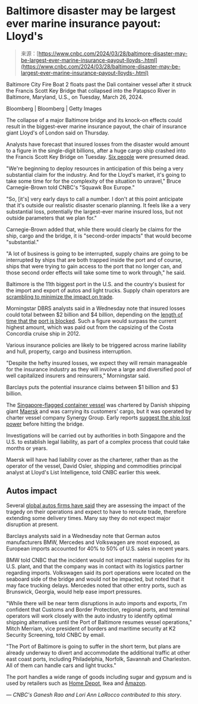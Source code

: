 <!--yml
category: 未分类
date: 2024-05-29 12:45:02
-->

# Baltimore disaster may be largest ever marine insurance payout: Lloyd's

> 来源：[https://www.cnbc.com/2024/03/28/baltimore-disaster-may-be-largest-ever-marine-insurance-payout-lloyds-.html](https://www.cnbc.com/2024/03/28/baltimore-disaster-may-be-largest-ever-marine-insurance-payout-lloyds-.html)

 Baltimore City Fire Boat 2 floats past the Dali container vessel after it struck the Francis Scott Key Bridge that collapsed into the Patapsco River in Baltimore, Maryland, U.S., on Tuesday, March 26, 2024.

Bloomberg | Bloomberg | Getty Images

The collapse of a major Baltimore bridge and its knock-on effects could result in the biggest-ever marine insurance payout, the chair of insurance giant Lloyd's of London said on Thursday.

Analysts have forecast that insured losses from the disaster would amount to a figure in the single-digit billions, after a huge cargo ship crashed into the Francis Scott Key Bridge on Tuesday. [Six people](https://www.nbcnews.com/news/us-news/maryland-bridge-collapse-francis-scott-key-bridge-boat-baltimore-rcna145047) were presumed dead.

"We're beginning to deploy resources in anticipation of this being a very substantial claim for the industry. And for the Lloyd's market, it's going to take some time for for the complexity of the situation to unravel," Bruce Carnegie-Brown told CNBC's "Squawk Box Europe."

"So, [it's] very early days to call a number. I don't at this point anticipate that it's outside our realistic disaster scenario planning. It feels like a a very substantial loss, potentially the largest-ever marine insured loss, but not outside parameters that we plan for."

Carnegie-Brown added that, while there would clearly be claims for the ship, cargo and the bridge, it is "second-order impacts" that would become "substantial."

"A lot of business is going to be interrupted, supply chains are going to be interrupted by ships that are both trapped inside the port and of course, ships that were trying to gain access to the port that no longer can, and those second order effects will take some time to work through," he said.

Baltimore is the 11th biggest port in the U.S. and the country's busiest for the import and export of autos and light trucks. Supply chain operators are [scrambling to minimize the impact on trade](https://www.cnbc.com/2024/03/27/in-baltimore-bridge-crisis-shippers-left-on-hook-for-cargo-pickup.html).

Morningstar DBRS analysts said in a Wednesday note that insured losses could total between $2 billion and $4 billion, depending on the [length of time that the](https://www.cnbc.com/2024/03/26/logistics-companies-scramble-after-bridge-collapse-closes-port-of-baltimore.html) [port is blocked](https://www.cnbc.com/2024/03/26/logistics-companies-scramble-after-bridge-collapse-closes-port-of-baltimore.html). Such a figure would surpass the current highest amount, which was paid out from the capsizing of the Costa Concordia cruise ship in 2012.

Various insurance policies are likely to be triggered across marine liability and hull, property, cargo and business interruption.

"Despite the hefty insured losses, we expect they will remain manageable for the insurance industry as they will involve a large and diversified pool of well capitalized insurers and reinsurers," Morningstar said.

Barclays puts the potential insurance claims between $1 billion and $3 billion.

The [Singapore-flagged container vessel](https://www.cnbc.com/2024/03/27/baltimore-bridge-collapse-what-we-know-about-the-container-ship.html) was chartered by Danish shipping giant [Maersk](/quotes/DP4B-DE/) and was carrying its customers' cargo, but it was operated by charter vessel company Synergy Group. Early reports [suggest the ship lost power](https://www.nbcnews.com/news/us-news/rare-mayday-preceded-baltimore-bridge-collapse-couldnt-think-worse-sit-rcna145212) before hitting the bridge.

Investigations will be carried out by authorities in both Singapore and the U.S. to establish legal liability, as part of a complex process that could take months or years.

Maersk will have had liability cover as the charterer, rather than as the operator of the vessel, David Osler, shipping and commodities principal analyst at Lloyd's List Intelligence, told CNBC earlier this week.

## Autos impact

Several [global autos firms have said](https://www.cnbc.com/2024/03/27/autos-firms-say-they-expect-limited-impact-from-baltimore-port-closure.html) they are assessing the impact of the tragedy on their operations and expect to have to reroute trade, therefore extending some delivery times. Many say they do not expect major disruption at present.

Barclays analysts said in a Wednesday note that German autos manufacturers BMW, Mercedes and Volkswagen are most exposed, as European imports accounted for 40% to 50% of U.S. sales in recent years.

BMW told CNBC that the incident would not impact material supplies for its U.S. plant, and that the company was in contact with its logistics partner regarding imports. Volkswagen said its port operations were located on the seaboard side of the bridge and would not be impacted, but noted that it may face trucking delays. Mercedes noted that other entry ports, such as Brunswick, Georgia, would help ease import pressures.

"While there will be near term disruptions in auto imports and exports, I'm confident that Customs and Border Protection, regional ports, and terminal operators will work closely with the auto industry to identify optimal shipping alternatives until the Port of Baltimore resumes vessel operations," Mitch Merriam, vice president of borders and maritime security at K2 Security Screening, told CNBC by email.

"The Port of Baltimore is going to suffer in the short term, but plans are already underway to divert and accommodate the additional traffic at other east coast ports, including Philadelphia, Norfolk, Savannah and Charleston. All of them can handle cars and light trucks."

The port handles a wide range of goods including sugar and gypsum and is used by retailers such as [Home Depot](https://www.cnbc.com/quotes/HD/), Ikea and [Amazon](https://www.cnbc.com/quotes/AMZN/).

*— CNBC's Ganesh Rao and* *Lori Ann LaRocco* *contributed to this story*.